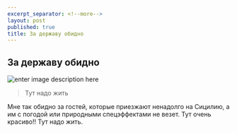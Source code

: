 ```yaml
---
excerpt_separator: <!--more-->
layout: post
published: true
title: За державу обидно
---
```


## За державу обидно ##

![enter image description here](https://farm6.staticflickr.com/5585/15169751755_daa4054be7_z.jpg)

> Тут надо жить

Мне так обидно за гостей, которые приезжают ненадолго на Сицилию, а им с погодой или природными спецэффектами не везет. 
Тут очень красиво!!
Тут надо жить.
